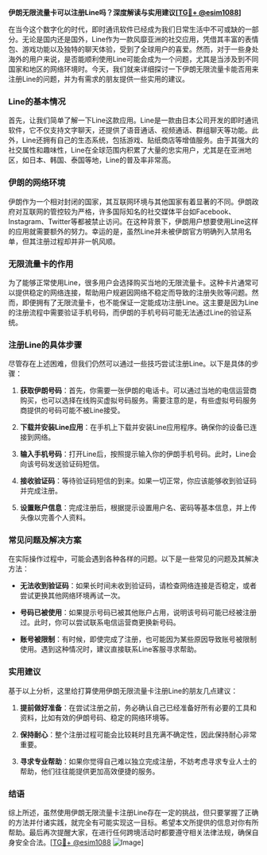 **伊朗无限流量卡可以注册Line吗？深度解读与实用建议[[TG💪+ @esim1088](https://t.me/s/esim1088)]**

在当今这个数字化的时代，即时通讯软件已经成为我们日常生活中不可或缺的一部分。无论是国内还是国外，Line作为一款风靡亚洲的社交应用，凭借其丰富的表情包、游戏功能以及独特的聊天体验，受到了全球用户的喜爱。然而，对于一些身处海外的用户来说，是否能顺利使用Line可能会成为一个问题，尤其是当涉及到不同国家和地区的网络环境时。今天，我们就来详细探讨一下伊朗无限流量卡能否用来注册Line的问题，并为有需求的朋友提供一些实用的建议。

### Line的基本情况

首先，让我们简单了解一下Line这款应用。Line是一款由日本公司开发的即时通讯软件，它不仅支持文字聊天，还提供了语音通话、视频通话、群组聊天等功能。此外，Line还拥有自己的生态系统，包括游戏、贴纸商店等增值服务。由于其强大的社交属性和趣味性，Line在全球范围内积累了大量的忠实用户，尤其是在亚洲地区，如日本、韩国、泰国等地，Line的普及率非常高。

### 伊朗的网络环境

伊朗作为一个相对封闭的国家，其互联网环境与其他国家有着显著的不同。伊朗政府对互联网的管控较为严格，许多国际知名的社交媒体平台如Facebook、Instagram、Twitter等都被禁止访问。在这种背景下，伊朗用户想要使用Line这样的应用就需要额外的努力。幸运的是，虽然Line并未被伊朗官方明确列入禁用名单，但其注册过程却并非一帆风顺。

### 无限流量卡的作用

为了能够正常使用Line，很多用户会选择购买当地的无限流量卡。这种卡片通常可以提供稳定的网络连接，帮助用户规避因网络不稳定而导致的注册失败等问题。然而，即便拥有了无限流量卡，也不能保证一定能成功注册Line。这主要是因为Line的注册流程中需要验证手机号码，而伊朗的手机号码可能无法通过Line的验证系统。

### 注册Line的具体步骤

尽管存在上述困难，但我们仍然可以通过一些技巧尝试注册Line。以下是具体的步骤：

1. **获取伊朗号码**：首先，你需要一张伊朗的电话卡。可以通过当地的电信运营商购买，也可以选择在线购买虚拟号码服务。需要注意的是，有些虚拟号码服务商提供的号码可能不被Line接受。

2. **下载并安装Line应用**：在手机上下载并安装Line应用程序。确保你的设备已连接到网络。

3. **输入手机号码**：打开Line后，按照提示输入你的伊朗手机号码。此时，Line会向该号码发送验证码短信。

4. **接收验证码**：等待验证码短信的到来。如果一切正常，你应该能够收到验证码并完成注册。

5. **设置账户信息**：完成注册后，根据提示设置用户名、密码等基本信息，并上传头像以完善个人资料。

### 常见问题及解决方案

在实际操作过程中，可能会遇到各种各样的问题。以下是一些常见的问题及其解决方法：

- **无法收到验证码**：如果长时间未收到验证码，请检查网络连接是否稳定，或者尝试更换其他网络环境再试一次。
  
- **号码已被使用**：如果提示号码已被其他账户占用，说明该号码可能已经被注册过。此时，你可以尝试联系电信运营商更换新号码。

- **账号被限制**：有时候，即使完成了注册，也可能因为某些原因导致账号被限制使用。遇到这种情况时，建议直接联系Line客服寻求帮助。

### 实用建议

基于以上分析，这里给打算使用伊朗无限流量卡注册Line的朋友几点建议：

1. **提前做好准备**：在尝试注册之前，务必确认自己已经准备好所有必要的工具和资料，比如有效的伊朗号码、稳定的网络环境等。

2. **保持耐心**：整个注册过程可能会比较耗时且充满不确定性，因此保持耐心非常重要。

3. **寻求专业帮助**：如果你觉得自己难以独立完成注册，不妨考虑寻求专业人士的帮助，他们往往能提供更加高效便捷的服务。

### 结语

综上所述，虽然使用伊朗无限流量卡注册Line存在一定的挑战，但只要掌握了正确的方法并付诸实践，就完全有可能实现这一目标。希望本文所提供的信息对你有所帮助。最后再次提醒大家，在进行任何跨境活动时都要遵守相关法律法规，确保自身安全合法。[[TG💪+ @esim1088](https://t.me/s/esim1088) ![Image](https://i.postimg.cc/4NQfJmqS/Snipaste-2025-05-13-00-14-12.png)]